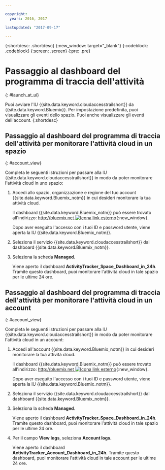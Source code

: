 ```yaml
---

copyright:
  years: 2016, 2017

lastupdated: "2017-09-17"

---
```


{:shortdesc: .shortdesc}
{:new_window: target="_blank"}
{:codeblock: .codeblock}
{:screen: .screen}
{:pre: .pre}


# Passaggio al dashboard del programma di traccia dell'attività 
{: #launch_at_ui}

Puoi avviare l'IU {{site.data.keyword.cloudaccesstrailshort}} da {{site.data.keyword.Bluemix}}. Per impostazione predefinita, puoi visualizzare gli eventi dello spazio. Puoi anche visualizzare gli eventi dell'account.
{:shortdesc}
   

## Passaggio al dashboard del programma di traccia dell'attività per monitorare l'attività cloud in un spazio 
{: #account_view}

Completa le seguenti istruzioni per passare alla IU {{site.data.keyword.cloudaccesstrailshort}} in modo da poter monitorare l'attività cloud in uno spazio:

1. Accedi allo spazio, organizzazione e regione del tuo account {{site.data.keyword.Bluemix_notm}} in cui desideri monitorare la tua attività cloud.

    Il dashboard {{site.data.keyword.Bluemix_notm}} può essere trovato all'indirizzo: [http://bluemix.net ![Icona link esterno](../../../../icons/launch-glyph.svg "Icona link esterno")](http://bluemix.net){:new_window}.
    
	Dopo aver eseguito l'accesso con i tuoi ID e password utente, viene aperta la IU {{site.data.keyword.Bluemix_notm}}.

2. Seleziona il servizio {{site.data.keyword.cloudaccesstrailshort}} dal dashboard {{site.data.keyword.Bluemix_notm}}. 
    
3. Seleziona la scheda **Managed**.

    Viene aperto il dashboard **ActivityTracker_Space_Dashboard_in_24h**. Tramite questo dashboard, puoi monitorare l'attività cloud in tale spazio per le ultime 24 ore. 


## Passaggio al dashboard del programma di traccia dell'attività per monitorare l'attività cloud in un account 
{: #account_view}

Completa le seguenti istruzioni per passare alla IU {{site.data.keyword.cloudaccesstrailshort}} in modo da poter monitorare l'attività cloud in un account: 

1. Accedi all'account {{site.data.keyword.Bluemix_notm}} in cui desideri monitorare la tua attività cloud.

    Il dashboard {{site.data.keyword.Bluemix_notm}} può essere trovato all'indirizzo: [http://bluemix.net ![Icona link esterno](../../../../icons/launch-glyph.svg "Icona link esterno")](http://bluemix.net){:new_window}.
    
	Dopo aver eseguito l'accesso con i tuoi ID e password utente, viene aperta la IU {{site.data.keyword.Bluemix_notm}}.

2. Seleziona il servizio {{site.data.keyword.cloudaccesstrailshort}} dal dashboard {{site.data.keyword.Bluemix_notm}}. 
    
3. Seleziona la scheda **Managed**.

    Viene aperto il dashboard **ActivityTracker_Space_Dashboard_in_24h**. Tramite questo dashboard, puoi monitorare l'attività cloud in tale spazio per le ultime 24 ore. 

4. Per il campo **View logs**, seleziona **Account logs**.

    Viene aperto il dashboard **ActivityTracker_Account_Dashboard_in_24h**. Tramite questo dashboard, puoi monitorare l'attività cloud in tale account per le ultime 24 ore. 
